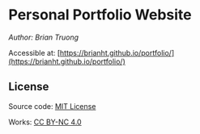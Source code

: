 # Personal Portfolio Website

*Author: Brian Truong*

Accessible at: [https://brianht.github.io/portfolio/](https://brianht.github.io/portfolio/)

## License

Source code: [MIT License](https://opensource.org/licenses/mit-license.php)

Works: [CC BY-NC 4.0](https://creativecommons.org/licenses/by-nc/4.0/)